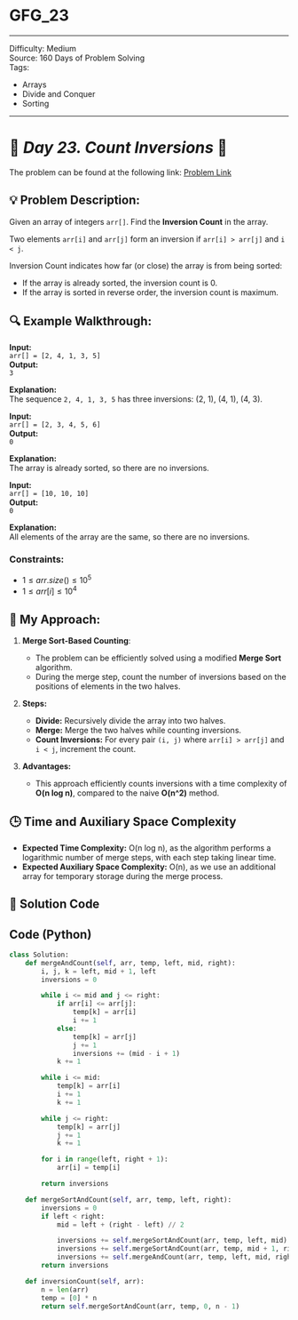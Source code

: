# GFG_23
---
Difficulty: Medium  
Source: 160 Days of Problem Solving  
Tags:
  - Arrays
  - Divide and Conquer
  - Sorting
---


# 🚀 _Day 23. Count Inversions_ 🧠
The problem can be found at the following link: [Problem Link](https://www.geeksforgeeks.org/batch/gfg-160-problems/track/sorting-gfg-160/problem/inversion-of-array-1587115620)

## 💡 **Problem Description:**

Given an array of integers `arr[]`. Find the **Inversion Count** in the array.  

Two elements `arr[i]` and `arr[j]` form an inversion if `arr[i] > arr[j]` and `i < j`.  

Inversion Count indicates how far (or close) the array is from being sorted:
- If the array is already sorted, the inversion count is 0.
- If the array is sorted in reverse order, the inversion count is maximum.

## 🔍 **Example Walkthrough:**

**Input:**  
`arr[] = [2, 4, 1, 3, 5]`  
**Output:**  
`3`

**Explanation:**  
The sequence `2, 4, 1, 3, 5` has three inversions: (2, 1), (4, 1), (4, 3).


**Input:**  
`arr[] = [2, 3, 4, 5, 6]`  
**Output:**  
`0`

**Explanation:**  
The array is already sorted, so there are no inversions.


**Input:**  
`arr[] = [10, 10, 10]`  
**Output:**  
`0`

**Explanation:**  
All elements of the array are the same, so there are no inversions.


### Constraints:
- $`1 ≤ arr.size() ≤ 10^5`$ 
- $`1 ≤ arr[i] ≤ 10^4`$  

## 🎯 **My Approach:**

1. **Merge Sort-Based Counting**:  
   - The problem can be efficiently solved using a modified **Merge Sort** algorithm.
   - During the merge step, count the number of inversions based on the positions of elements in the two halves.

2. **Steps:**  
   - **Divide:** Recursively divide the array into two halves.  
   - **Merge:** Merge the two halves while counting inversions.  
   - **Count Inversions:** For every pair `(i, j)` where `arr[i] > arr[j]` and `i < j`, increment the count.  

3. **Advantages:**  
   - This approach efficiently counts inversions with a time complexity of **O(n log n)**, compared to the naive **O(n^2)** method.  

## 🕒 **Time and Auxiliary Space Complexity** 

- **Expected Time Complexity:** O(n log n), as the algorithm performs a logarithmic number of merge steps, with each step taking linear time.  
- **Expected Auxiliary Space Complexity:** O(n), as we use an additional array for temporary storage during the merge process.


## 📝 **Solution Code**
## Code (Python)

```python
class Solution:
    def mergeAndCount(self, arr, temp, left, mid, right):
        i, j, k = left, mid + 1, left
        inversions = 0

        while i <= mid and j <= right:
            if arr[i] <= arr[j]:
                temp[k] = arr[i]
                i += 1
            else:
                temp[k] = arr[j]
                j += 1
                inversions += (mid - i + 1)
            k += 1

        while i <= mid:
            temp[k] = arr[i]
            i += 1
            k += 1

        while j <= right:
            temp[k] = arr[j]
            j += 1
            k += 1

        for i in range(left, right + 1):
            arr[i] = temp[i]

        return inversions

    def mergeSortAndCount(self, arr, temp, left, right):
        inversions = 0
        if left < right:
            mid = left + (right - left) // 2

            inversions += self.mergeSortAndCount(arr, temp, left, mid)
            inversions += self.mergeSortAndCount(arr, temp, mid + 1, right)
            inversions += self.mergeAndCount(arr, temp, left, mid, right)
        return inversions

    def inversionCount(self, arr):
        n = len(arr)
        temp = [0] * n
        return self.mergeSortAndCount(arr, temp, 0, n - 1)
```
